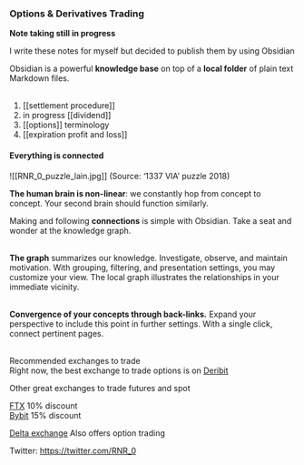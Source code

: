### Options & Derivatives Trading


<b>Note taking still in progress</b>

<p>I write these notes for myself but decided to publish them by using Obsidian</p>

Obsidian is a powerful **knowledge base** on top of a **local folder** of plain text Markdown files.<br>
<br>
1. [[settlement procedure]]<br>
2. in progress [[dividend]]<br>
3. [[options]] terminology<br>
4. [[expiration profit and loss]]<br>

#### Everything is connected<br>
![[RNR_0_puzzle_lain.jpg]]
(Source: ‘1337 VIA’ puzzle 2018)<br>

<b>The human brain is non-linear</b>:
we constantly hop from concept to concept. Your second brain should function similarly.<br>

Making and following **connections** is simple with Obsidian. Take a seat and wonder at the knowledge graph.<br><br>

<b>The graph</b> summarizes our knowledge. Investigate, observe, and maintain motivation. With grouping, filtering, and presentation settings, you may customize your view.
The local graph illustrates the relationships in your immediate vicinity.<br><br>

<b>Convergence of your concepts through back-links.</b>
Expand your perspective to include this point in further settings. With a single click, connect pertinent pages.<br><br>
<p>Recommended exchanges to trade<br>
Right now, the best exchange to trade options is on <a href="https://www.deribit.com/reg-572.9826">Deribit</a></p>
<p>Other great exchanges to trade futures and spot</p>

<a href="https://ftx.com/referrals#a=1847531">FTX</a> 10% discount<br>
<a href="https://www.bybit.com/register?affiliate_id=6776&group_id=44172&group_type=1">Bybit</a> 15% discount

<a href="https://www.delta.exchange?code=obsidian">Delta exchange</a> Also offers option trading


Twitter: https://twitter.com/RNR_0